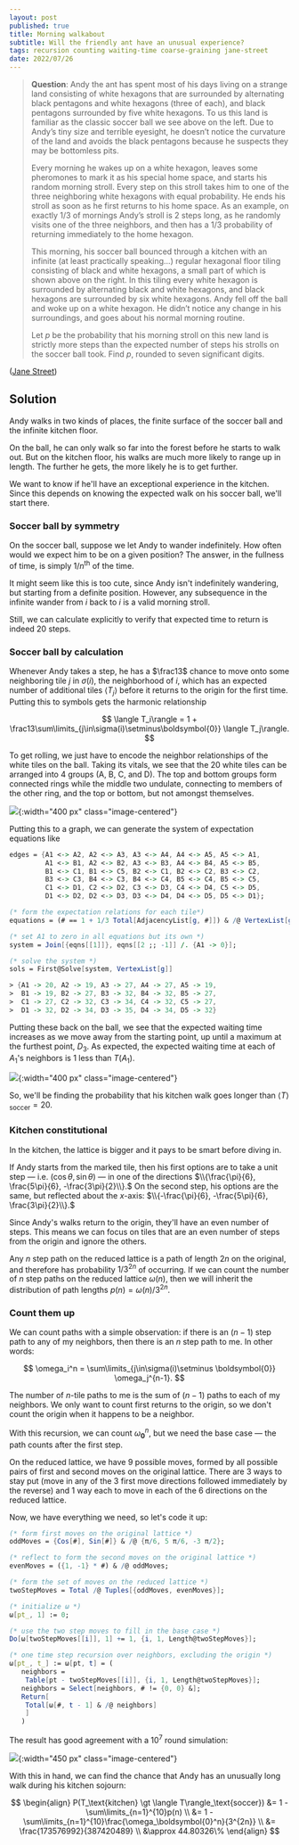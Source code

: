 ```yaml
---
layout: post
published: true
title: Morning walkabout
subtitle: Will the friendly ant have an unusual experience?
tags: recursion counting waiting-time coarse-graining jane-street
date: 2022/07/26
---
```


>**Question**: Andy the ant has spent most of his days living on a strange land consisting of white hexagons that are surrounded by alternating black pentagons and white hexagons (three of each), and black pentagons surrounded by five white hexagons. To us this land is familiar as the classic soccer ball we see above on the left. Due to Andy’s tiny size and terrible eyesight, he doesn’t notice the curvature of the land and avoids the black pentagons because he suspects they may be bottomless pits.
>
>Every morning he wakes up on a white hexagon, leaves some pheromones to mark it as his special home space, and starts his random morning stroll. Every step on this stroll takes him to one of the three neighboring white hexagons with equal probability. He ends his stroll as soon as he first returns to his home space. As an example, on exactly $1/3$ of mornings Andy’s stroll is $2$ steps long, as he randomly visits one of the three neighbors, and then has a $1/3$ probability of returning immediately to the home hexagon.
>
>This morning, his soccer ball bounced through a kitchen with an infinite (at least practically speaking…) regular hexagonal floor tiling consisting of black and white hexagons, a small part of which is shown above on the right. In this tiling every white hexagon is surrounded by alternating black and white hexagons, and black hexagons are surrounded by six white hexagons. Andy fell off the ball and woke up on a white hexagon. He didn’t notice any change in his surroundings, and goes about his normal morning routine.
>
>Let $p$ be the probability that his morning stroll on this new land is strictly more steps than the expected number of steps his strolls on the soccer ball took. Find $p$, rounded to seven significant digits.

<!--more-->

([Jane Street](https://www.janestreet.com/puzzles/andys-morning-stroll-index/))

## Solution

Andy walks in two kinds of places, the finite surface of the soccer ball and the infinite kitchen floor.

On the ball, he can only walk so far into the forest before he starts to walk out. But on the kitchen floor, his walks are much more likely to range up in length. The further he gets, the more likely he is to get further. 

We want to know if he'll have an exceptional experience in the kitchen. Since this depends on knowing the expected walk on his soccer ball, we'll start there.

### Soccer ball by symmetry

On the soccer ball, suppose we let Andy to wander indefinitely. How often would we expect him to be on a given position? The answer, in the fullness of time, is simply $1/n^\text{th}$ of the time. 

It might seem like this is too cute, since Andy isn't indefinitely wandering, but starting from a definite position. However, any subsequence in the infinite wander from $i$ back to $i$ is a valid morning stroll.

Still, we can calculate explicitly to verify that expected time to return is indeed $20$ steps.

### Soccer ball by calculation

Whenever Andy takes a step, he has a $\frac13$ chance to move onto some neighboring tile $j$ in $\sigma(i),$ the neighborhood of $i,$ which has an expected number of additional tiles $\langle T_j\rangle$ before it returns to the origin for the first time. Putting this to symbols gets the harmonic relationship

$$
  \langle T_i\rangle = 1 + \frac13\sum\limits_{j\in\sigma(i)\setminus\boldsymbol{0}} \langle T_j\rangle.
$$

To get rolling, we just have to encode the neighbor relationships of the white tiles on the ball. Taking its vitals, we see that the $20$ white tiles can be arranged into $4$ groups (A, B, C, and D). The top and bottom groups form connected rings while the middle two undulate, connecting to members of the other ring, and the top or bottom, but not amongst themselves.

![](/img/2022-07-26-vertex-labels-save.png){:width="400 px" class="image-centered"}

Putting this to a graph, we can generate the system of expectation equations like

```mathematica
edges = {A1 <-> A2, A2 <-> A3, A3 <-> A4, A4 <-> A5, A5 <-> A1, 
         A1 <-> B1, A2 <-> B2, A3 <-> B3, A4 <-> B4, A5 <-> B5, 
         B1 <-> C1, B1 <-> C5, B2 <-> C1, B2 <-> C2, B3 <-> C2, 
         B3 <-> C3, B4 <-> C3, B4 <-> C4, B5 <-> C4, B5 <-> C5, 
         C1 <-> D1, C2 <-> D2, C3 <-> D3, C4 <-> D4, C5 <-> D5, 
         D1 <-> D2, D2 <-> D3, D3 <-> D4, D4 <-> D5, D5 <-> D1};

(* form the expectation relations for each tile*)
equations = (# == 1 + 1/3 Total[AdjacencyList[g, #]]) & /@ VertexList[g];

(* set A1 to zero in all equations but its own *)
system = Join[{eqns[[1]]}, eqns[[2 ;; -1]] /. {A1 -> 0}];

(* solve the system *)
sols = First@Solve[system, VertexList[g]]

> {A1 -> 20, A2 -> 19, A3 -> 27, A4 -> 27, A5 -> 19, 
>  B1 -> 19, B2 -> 27, B3 -> 32, B4 -> 32, B5 -> 27, 
>  C1 -> 27, C2 -> 32, C3 -> 34, C4 -> 32, C5 -> 27, 
>  D1 -> 32, D2 -> 34, D3 -> 35, D4 -> 34, D5 -> 32}
```

Putting these back on the ball, we see that the expected waiting time increases as we move away from the starting point, up until a maximum at the furthest point, $D_3.$ As expected, the expected waiting time at each of $A_1$'s neighbors is $1$ less than $T(A_1).$

![](/img/2022-07-26-vertex-labels-sols.png){:width="400 px" class="image-centered"}

So, we'll be finding the probability that his kitchen walk goes longer than $\langle T\rangle_\text{soccer} = 20.$

### Kitchen constitutional

In the kitchen, the lattice is bigger and it pays to be smart before diving in.

If Andy starts from the marked tile, then his first options are to take a unit step — i.e. $\left(\cos\theta,\sin\theta\right)$ — in one of the directions $\\{\frac{\pi}{6}, \frac{5\pi}{6}, -\frac{3\pi}{2}\\}.$ On the second step, his options are the same, but reflected about the $x$-axis: $\\{-\frac{\pi}{6}, -\frac{5\pi}{6}, \frac{3\pi}{2}\\}.$

Since Andy's walks return to the origin, they'll have an even number of steps. This means we can focus on tiles that are an even number of steps from the origin and ignore the others.

Any $n$ step path on the reduced lattice is a path of length $2n$ on the original, and therefore has probability $1/3^{2n}$ of occurring. If we can count the number of $n$ step paths on the reduced lattice $\omega(n)$, then we will inherit the distribution of path lengths $p(n) = \omega(n)/3^{2n}.$

### Count them up

We can count paths with a simple observation: if there is an $(n-1)$ step path to any of my neighbors, then there is an $n$ step path to me. In other words:

$$
  \omega_i^n = \sum\limits_{j\in\sigma(i)\setminus \boldsymbol{0}} \omega_j^{n-1}.
$$

The number of $n$-tile paths to me is the sum of $(n-1)$ paths to each of my neighbors. We only want to count first returns to the origin, so we don't count the origin when it happens to be a neighbor.

With this recursion, we can count $\omega_\boldsymbol{0}^n,$ but we need the base case — the path counts after the first step. 

On the reduced lattice, we have $9$ possible moves, formed by all possible pairs of first and second moves on the original lattice. There are $3$ ways to stay put (move in any of the $3$ first move directions followed immediately by the reverse) and $1$ way each to move in each of the $6$ directions on the reduced lattice.

Now, we have everything we need, so let's code it up:

```mathematica
(* form first moves on the original lattice *)
oddMoves = {Cos[#], Sin[#]} & /@ {π/6, 5 π/6, -3 π/2};

(* reflect to form the second moves on the original lattice *)
evenMoves = ({1, -1} * #) & /@ oddMoves;

(* form the set of moves on the reduced lattice *)
twoStepMoves = Total /@ Tuples[{oddMoves, evenMoves}];

(* initialize ω *)
ω[pt_, 1] := 0;

(* use the two step moves to fill in the base case *)
Do[ω[twoStepMoves[[i]], 1] += 1, {i, 1, Length@twoStepMoves}];

(* one time step recursion over neighbors, excluding the origin *)
ω[pt_, t_] := ω[pt, t] = (
   neighbors = 
    Table[pt - twoStepMoves[[i]], {i, 1, Length@twoStepMoves}];
   neighbors = Select[neighbors, # != {0, 0} &];
   Return[
    Total[ω[#, t - 1] & /@ neighbors]
    ]
   )
```

The result has good agreement with a $10^7$ round simulation:

![](/img/2022-07-31-ant-hexagon-plot.png){:width="450 px" class="image-centered"}

With this in hand, we can find the chance that Andy has an unusually long walk during his kitchen sojourn:

$$
  \begin{align}
    P(T_\text{kitchen} \gt \langle T\rangle_\text{soccer})     &= 1 - \sum\limits_{n=1}^{10}p(n) \\ 
    &= 1 - \sum\limits_{n=1}^{10}\frac{\omega_\boldsymbol{0}^n}{3^{2n}} \\
    &= \frac{173576992}{387420489} \\
    &\approx 44.80326\%
  \end{align}
$$

<br>
